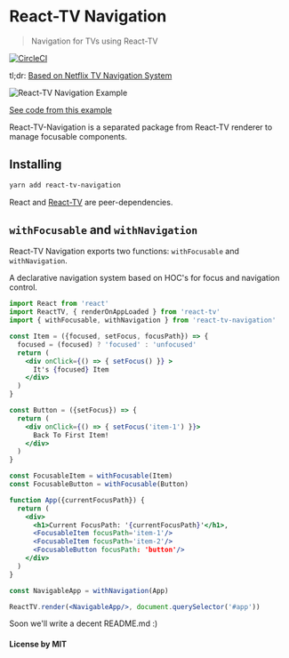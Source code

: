 # React-TV Navigation

> Navigation for TVs using React-TV

[![CircleCI](https://circleci.com/gh/react-tv/react-tv-navigation/tree/master.svg?style=svg)](https://circleci.com/gh/react-tv/react-tv-navigation/tree/master)

tl;dr: [Based on Netflix TV Navigation System](https://medium.com/netflix-techblog/pass-the-remote-user-input-on-tv-devices-923f6920c9a8)

![React-TV Navigation Example](images/example.gif)

[See code from this example](https://github.com/react-tv/react-tv/blob/master/examples/navigation/src/App.js)

React-TV-Navigation is a separated package from React-TV renderer to manage focusable components.

## Installing

```bash
yarn add react-tv-navigation
```

React and [React-TV](http://github.com/react-tv/react-tv) are peer-dependencies.

## `withFocusable` and `withNavigation`

React-TV Navigation exports two functions: `withFocusable` and `withNavigation`.

A declarative navigation system based on HOC's for focus and navigation control.

```jsx
import React from 'react'
import ReactTV, { renderOnAppLoaded } from 'react-tv'
import { withFocusable, withNavigation } from 'react-tv-navigation'

const Item = ({focused, setFocus, focusPath}) => {
  focused = (focused) ? 'focused' : 'unfocused'
  return (
    <div onClick={() => { setFocus() }} >
      It's {focused} Item
    </div>
  )
}

const Button = ({setFocus}) => {
  return (
    <div onClick={() => { setFocus('item-1') }}>
      Back To First Item!
    </div>
  )
}

const FocusableItem = withFocusable(Item)
const FocusableButton = withFocusable(Button)

function App({currentFocusPath}) {
  return (
    <div>
      <h1>Current FocusPath: '{currentFocusPath}'</h1>,
      <FocusableItem focusPath='item-1'/>
      <FocusableItem focusPath='item-2'/>
      <FocusableButton focusPath: 'button'/>
    </div>
  )
}

const NavigableApp = withNavigation(App)

ReactTV.render(<NavigableApp/>, document.querySelector('#app'))
```

Soon we'll write a decent README.md :)

#### License by MIT
